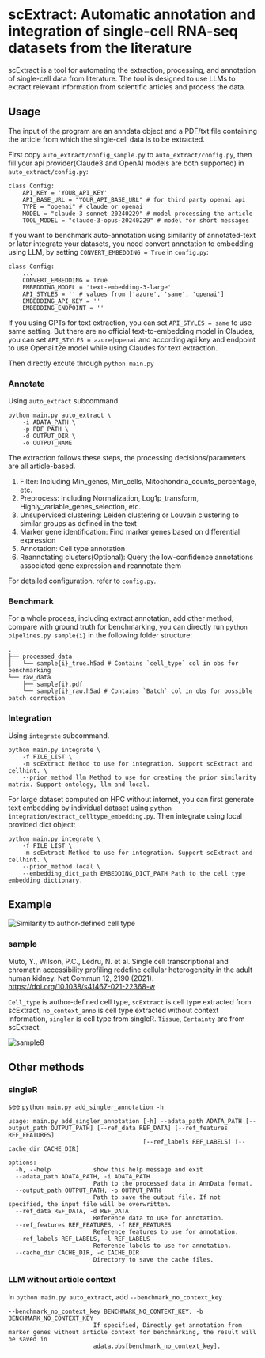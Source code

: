# scExtract: Automatic annotation and integration of single-cell RNA-seq datasets from the literature

scExtract is a tool for automating the extraction, processing, and annotation of single-cell data from literature. The tool is designed to use LLMs to extract relevant information from scientific articles and process the data.

## Usage
The input of the program are an anndata object and a PDF/txt file containing the article from which the single-cell data is to be extracted. 

First copy `auto_extract/config_sample.py` to `auto_extract/config.py`, then fill your api provider(Claude3 and OpenAI models are both supported) in `auto_extract/config.py`:

```
class Config:
    API_KEY = 'YOUR_API_KEY'
    API_BASE_URL = "YOUR_API_BASE_URL" # for third party openai api
    TYPE = "openai" # claude or openai
    MODEL = "claude-3-sonnet-20240229" # model processing the article
    TOOL_MODEL = "claude-3-opus-20240229" # model for short messages
```

If you want to benchmark auto-annotation using similarity of annotated-text or later integrate your datasets, you need convert annotation to embedding using LLM, by setting `CONVERT_EMBEDDING = True` in `config.py`:

```
class Config:
    ...
    CONVERT_EMBEDDING = True
    EMBEDDING_MODEL = 'text-embedding-3-large'
    API_STYLES = '' # values from ['azure', 'same', 'openai']
    EMBEDDING_API_KEY = ''
    EMBEDDING_ENDPOINT = ''
```

If you using GPTs for text extraction, you can set `API_STYLES = same` to use same setting. But there are no official text-to-embedding model in Claudes, you can set `API_STYLES = azure|openai` and according api key and endpoint to use Openai t2e model while using Claudes for text extraction.

Then directly excute through `python main.py `

### Annotate

Using `auto_extract` subcommand.

```
python main.py auto_extract \
    -i ADATA_PATH \
    -p PDF_PATH \
    -d OUTPUT_DIR \
    -o OUTPUT_NAME
```

The extraction follows these steps, the processing decisions/parameters are all article-based.
1. Filter: Including Min_genes, Min_cells, Mitochondria_counts_percentage, etc.
2. Preprocess: Including Normalization, Log1p_transform, Highly_variable_genes_selection, etc.
3. Unsupervised clustering: Leiden clustering or Louvain clustering to similar groups as defined in the text
4. Marker gene identification: Find marker genes based on differential expression
5. Annotation: Cell type annotation
6. Reannotating clusters(Optional): Query the low-confidence annotations associated gene expression and reannotate them

For detailed configuration, refer to `config.py`.

### Benchmark

For a whole process, including extract annotation, add other method, compare with ground truth for benchmarking, you can directly run
`python pipelines.py sample{i}` in the following folder structure:

```
.
├── processed_data
│   └── sample{i}_true.h5ad # Contains `cell_type` col in obs for benchmarking
└── raw_data
    ├── sample{i}.pdf
    └── sample{i}_raw.h5ad # Contains `Batch` col in obs for possible batch correction
```

### Integration

Using `integrate` subcommand.

```
python main.py integrate \
    -f FILE_LIST \
    -m scExtract Method to use for integration. Support scExtract and cellhint. \
    --prior_method llm Method to use for creating the prior similarity matrix. Support ontology, llm and local.
```

For large dataset computed on HPC without internet, you can first generate text embedding by individual dataset using `python integration/extract_celltype_embedding.py`. Then integrate using local provided dict object:

```
python main.py integrate \
    -f FILE_LIST \
    -m scExtract Method to use for integration. Support scExtract and cellhint. \
    --prior_method local \
    --embedding_dict_path EMBEDDING_DICT_PATH Path to the cell type embedding dictionary.
```

## Example

![Similarity to author-defined cell type](src/similarity.png)

### sample
Muto, Y., Wilson, P.C., Ledru, N. et al. Single cell transcriptional and chromatin accessibility profiling redefine cellular heterogeneity in the adult human kidney. Nat Commun 12, 2190 (2021). https://doi.org/10.1038/s41467-021-22368-w

`Cell_type` is author-defined cell type, `scExtract` is cell type extracted from scExtract, `no_context_anno` is cell type extracted without context information, `singler` is cell type from singleR. `Tissue`, `Certainty` are from scExtract.

![sample8](src/sample8_benchmark.png)

## Other methods
### singleR
see `python main.py add_singler_annotation -h`
```
usage: main.py add_singler_annotation [-h] --adata_path ADATA_PATH [--output_path OUTPUT_PATH] [--ref_data REF_DATA] [--ref_features REF_FEATURES]
                                      [--ref_labels REF_LABELS] [--cache_dir CACHE_DIR]

options:
  -h, --help            show this help message and exit
  --adata_path ADATA_PATH, -i ADATA_PATH
                        Path to the processed data in AnnData format.
  --output_path OUTPUT_PATH, -o OUTPUT_PATH
                        Path to save the output file. If not specified, the input file will be overwritten.
  --ref_data REF_DATA, -d REF_DATA
                        Reference data to use for annotation.
  --ref_features REF_FEATURES, -f REF_FEATURES
                        Reference features to use for annotation.
  --ref_labels REF_LABELS, -l REF_LABELS
                        Reference labels to use for annotation.
  --cache_dir CACHE_DIR, -c CACHE_DIR
                        Directory to save the cache files.
```

### LLM without article context
In `python main.py auto_extract`, add `--benchmark_no_context_key`
```
--benchmark_no_context_key BENCHMARK_NO_CONTEXT_KEY, -b BENCHMARK_NO_CONTEXT_KEY
                        If specified, Directly get annotation from marker genes without article context for benchmarking, the result will be saved in
                        adata.obs[benchmark_no_context_key].
```